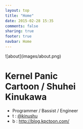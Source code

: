 ```yaml
---
layout: top
title: "Home"
date: 2015-02-28 15:35
comments: false
sharing: true
footer: true
navbar: Home
---
```


<div markdown="1" class="row">

<div markdown="1" class="col-md-6">
<div markdown="1" class="text-center head_img">
![about](images/about.png)
</div>
</div>

<div markdown="1" class="col-md-6">

<h1>
Kernel Panic<br>
Cartoon / Shuhei<br>
Kinukawa
</h1>

+ Programmer / Bassist / Engineer
+ <span class="sv_icon">t</span> : [@kinushu](http://twitter.com/kinushu)
+ <span class="sv_icon">b</span> : <http://blog.kpctoon.com/>
</div>

</div>
